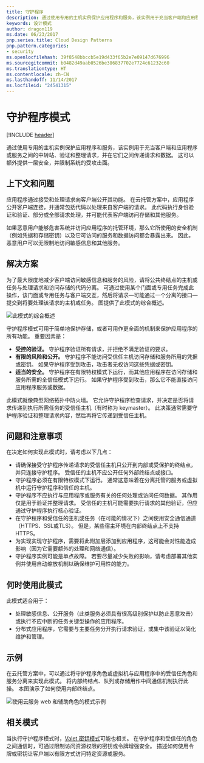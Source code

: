 ```yaml
---
title: 守护程序
description: 通过使用专用的主机实例保护应用程序和服务，该实例用于充当客户端和应用程序或服务之间的中转站、验证和整理请求，并在它们之间传递请求和数据。
keywords: 设计模式
author: dragon119
ms.date: 06/23/2017
pnp.series.title: Cloud Design Patterns
pnp.pattern.categories:
- security
ms.openlocfilehash: 39f8548bbccb5e19d433f65b2e7e09147d676996
ms.sourcegitcommit: b0482d49aab0526be386837702e7724c61232c60
ms.translationtype: HT
ms.contentlocale: zh-CN
ms.lasthandoff: 11/14/2017
ms.locfileid: "24541315"
---
```

# <a name="gatekeeper-pattern"></a>守护程序模式

[!INCLUDE [header](../_includes/header.md)]

通过使用专用的主机实例保护应用程序和服务，该实例用于充当客户端和应用程序或服务之间的中转站、验证和整理请求，并在它们之间传递请求和数据。 这可以额外提供一层安全，并限制系统的受攻击面。

## <a name="context-and-problem"></a>上下文和问题

应用程序通过接受和处理请求向客户端公开其功能。 在云托管方案中，应用程序公开客户端连接，并通常包括代码以处理来自客户端的请求。 此代码执行身份验证和验证、部分或全部请求处理，并可能代表客户端访问存储和其他服务。

如果恶意用户能够危害系统并访问应用程序的托管环境，那么它所使用的安全机制（例如凭据和存储密钥）以及它可访问的服务和数据访问都会暴露出来。 因此，恶意用户可以无限制地访问敏感信息和其他服务。

## <a name="solution"></a>解决方案

为了最大限度地减少客户端访问敏感信息和服务的风险，请将公共终结点的主机或任务与处理请求和访问存储的代码分离。 可通过使用某个门面或专用任务完成此操作，该门面或专用任务与客户端交互，然后将请求&mdash;可能通过一个分离的接口&mdash;提交到将要处理该请求的主机或任务。 图提供了此模式的综合概述。

![此模式的综合概述](./_images/gatekeeper-diagram.png)


守护程序模式可用于简单地保护存储，或者可用作更全面的机制来保护应用程序的所有功能。 重要因素是：

- **受控的验证。** 守护程序验证所有请求，并拒绝不满足验证的要求。
- **有限的风险和公开。** 守护程序不能访问受信任主机访问存储和服务所用的凭据或密钥。 如果守护程序受到攻击，攻击者无权访问这些凭据或密钥。
- **适当的安全。** 守护程序在有限特权模式下运行，而其他应用程序在访问存储和服务所需的全信任模式下运行。 如果守护程序受到攻击，那么它不能直接访问应用程序服务或数据。

此模式就像典型网络拓扑中防火墙。 它允许守护程序检查请求，并决定是否将请求传递到执行所需任务的受信任主机（有时称为 keymaster）。 此决策通常需要守护程序验证和整理请求内容，然后再将它传递到受信任主机。

## <a name="issues-and-considerations"></a>问题和注意事项

在决定如何实现此模式时，请考虑以下几点：

- 请确保接受守护程序传递请求的受信任主机只公开到内部或受保护的终结点，并只连接守护程序。 受信任的主机不应公开任何外部终结点或接口。
- 守护程序必须在有限特权模式下运行。 通常这意味着在分离托管的服务或虚拟机中运行守护程序和信任的主机。
- 守护程序不应执行与应用程序或服务有关的任何处理或访问任何数据。 其作用仅是用于验证并整理请求。 受信任的主机可能需要执行请求的其他验证，但应通过守护程序执行核心验证。
- 在守护程序和受信任的主机或任务（在可能的情况下）之间使用安全通信通道（HTTPS、SSL或TLS）。 但是，某些宿主环境在内部终结点上不支持 HTTPS。
- 为实现实现守护程序，需要将此附加层添加到应用程序，这可能会对性能造成影响（因为它需要额外的处理和网络通信）。
- 守护程序实例可能是单点故障。 若要尽量减少失败的影响，请考虑部署其他实例并使用自动缩放机制以确保维护可用性的能力。

## <a name="when-to-use-this-pattern"></a>何时使用此模式

此模式适合用于：

- 处理敏感信息、公开服务（此类服务必须具有很高级别保护以防止恶意攻击）或执行不应中断的任务关键型操作的应用程序。
- 分布式应用程序，它需要与主要任务分开执行请求验证，或集中该验证以简化维护和管理。

## <a name="example"></a>示例

在云托管方案中，可以通过将守护程序角色或虚拟机与应用程序中的受信任角色和服务分离来实现此模式。 将内部终结点、队列或存储用作中间通信机制执行此操。 本图演示了如何使用内部终结点。

![使用云服务 web 和辅助角色的模式示例](./_images/gatekeeper-endpoint.png)


## <a name="related-patterns"></a>相关模式

当执行守护程序模式时，[Valet 密钥模式](valet-key.md)可能也相关。 在守护程序和受信任的角色之间通信时，可通过限制访问资源权限的密钥或令牌增强安全。 描述如何使用令牌或密钥让客户端以有限方式访问特定资源或服务。
